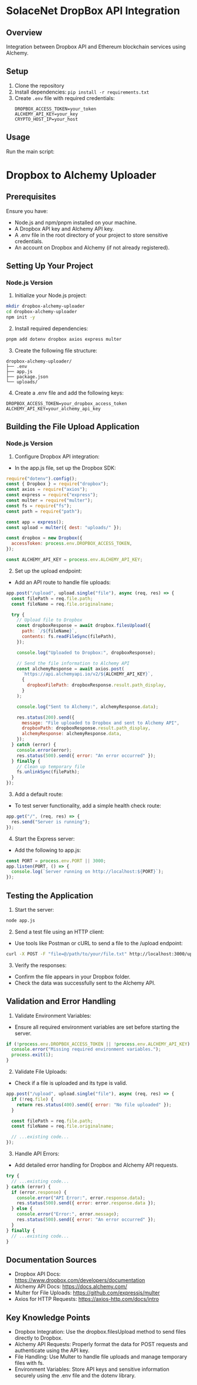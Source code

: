 # SolaceNet DropBox API Integration

## Overview
Integration between Dropbox API and Ethereum blockchain services using Alchemy.

## Setup
1. Clone the repository
2. Install dependencies: `pip install -r requirements.txt`
3. Create `.env` file with required credentials:
   ```
   DROPBOX_ACCESS_TOKEN=your_token
   ALCHEMY_API_KEY=your_key
   CRYPTO_HOST_IP=your_host
   ```

## Usage
Run the main script:

# Dropbox to Alchemy Uploader

## Prerequisites

Ensure you have:
- Node.js and npm/pnpm installed on your machine.
- A Dropbox API key and Alchemy API key.
- A .env file in the root directory of your project to store sensitive credentials.
- An account on Dropbox and Alchemy (if not already registered).

## Setting Up Your Project

### Node.js Version

1. Initialize your Node.js project:

```bash
mkdir dropbox-alchemy-uploader
cd dropbox-alchemy-uploader
npm init -y
```

2. Install required dependencies:

```bash
pnpm add dotenv dropbox axios express multer
```

3. Create the following file structure:

```
dropbox-alchemy-uploader/
├── .env
├── app.js
├── package.json
└── uploads/
```

4. Create a .env file and add the following keys:

```
DROPBOX_ACCESS_TOKEN=your_dropbox_access_token
ALCHEMY_API_KEY=your_alchemy_api_key
```

## Building the File Upload Application

### Node.js Version

1. Configure Dropbox API integration:
- In the app.js file, set up the Dropbox SDK:

```javascript
require("dotenv").config();
const { Dropbox } = require("dropbox");
const axios = require("axios");
const express = require("express");
const multer = require("multer");
const fs = require("fs");
const path = require("path");

const app = express();
const upload = multer({ dest: "uploads/" });

const dropbox = new Dropbox({
  accessToken: process.env.DROPBOX_ACCESS_TOKEN,
});

const ALCHEMY_API_KEY = process.env.ALCHEMY_API_KEY;
```

2. Set up the upload endpoint:
- Add an API route to handle file uploads:

```javascript
app.post("/upload", upload.single("file"), async (req, res) => {
  const filePath = req.file.path;
  const fileName = req.file.originalname;

  try {
    // Upload file to Dropbox
    const dropboxResponse = await dropbox.filesUpload({
      path: `/${fileName}`,
      contents: fs.readFileSync(filePath),
    });

    console.log("Uploaded to Dropbox:", dropboxResponse);

    // Send the file information to Alchemy API
    const alchemyResponse = await axios.post(
      `https://api.alchemyapi.io/v2/${ALCHEMY_API_KEY}`,
      {
        dropboxFilePath: dropboxResponse.result.path_display,
      }
    );

    console.log("Sent to Alchemy:", alchemyResponse.data);

    res.status(200).send({
      message: "File uploaded to Dropbox and sent to Alchemy API",
      dropboxPath: dropboxResponse.result.path_display,
      alchemyResponse: alchemyResponse.data,
    });
  } catch (error) {
    console.error(error);
    res.status(500).send({ error: "An error occurred" });
  } finally {
    // Clean up temporary file
    fs.unlinkSync(filePath);
  }
});
```

3. Add a default route:
- To test server functionality, add a simple health check route:

```javascript
app.get("/", (req, res) => {
  res.send("Server is running");
});
```

4. Start the Express server:
- Add the following to app.js:

```javascript
const PORT = process.env.PORT || 3000;
app.listen(PORT, () => {
  console.log(`Server running on http://localhost:${PORT}`);
});
```

## Testing the Application

1. Start the server:

```bash
node app.js
```

2. Send a test file using an HTTP client:
- Use tools like Postman or cURL to send a file to the /upload endpoint:

```bash
curl -X POST -F "file=@/path/to/your/file.txt" http://localhost:3000/upload
```

3. Verify the responses:
- Confirm the file appears in your Dropbox folder.
- Check the data was successfully sent to the Alchemy API.

## Validation and Error Handling

1. Validate Environment Variables:
- Ensure all required environment variables are set before starting the server.

```javascript
if (!process.env.DROPBOX_ACCESS_TOKEN || !process.env.ALCHEMY_API_KEY) {
  console.error("Missing required environment variables.");
  process.exit(1);
}
```

2. Validate File Uploads:
- Check if a file is uploaded and its type is valid.

```javascript
app.post("/upload", upload.single("file"), async (req, res) => {
  if (!req.file) {
    return res.status(400).send({ error: "No file uploaded" });
  }

  const filePath = req.file.path;
  const fileName = req.file.originalname;

  // ...existing code...
});
```

3. Handle API Errors:
- Add detailed error handling for Dropbox and Alchemy API requests.

```javascript
try {
  // ...existing code...
} catch (error) {
  if (error.response) {
    console.error("API Error:", error.response.data);
    res.status(500).send({ error: error.response.data });
  } else {
    console.error("Error:", error.message);
    res.status(500).send({ error: "An error occurred" });
  }
} finally {
  // ...existing code...
}
```

## Documentation Sources

- Dropbox API Docs: https://www.dropbox.com/developers/documentation
- Alchemy API Docs: https://docs.alchemy.com/
- Multer for File Uploads: https://github.com/expressjs/multer
- Axios for HTTP Requests: https://axios-http.com/docs/intro

## Key Knowledge Points

- Dropbox Integration: Use the dropbox.filesUpload method to send files directly to Dropbox.
- Alchemy API Requests: Properly format the data for POST requests and authenticate using the API key.
- File Handling: Use Multer to handle file uploads and manage temporary files with fs.
- Environment Variables: Store API keys and sensitive information securely using the .env file and the dotenv library.
